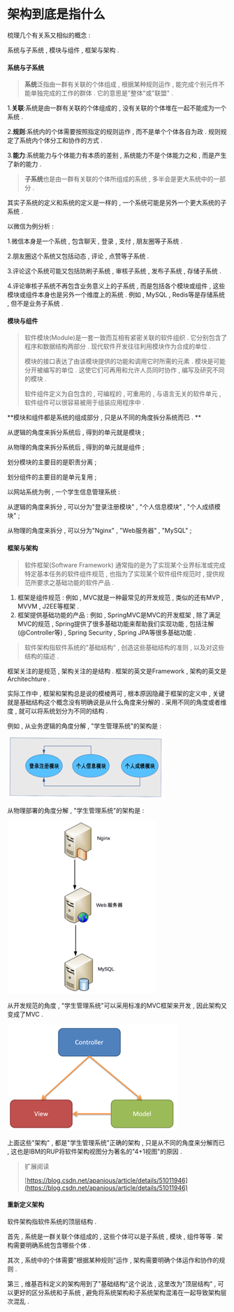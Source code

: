 # 架构到底是指什么

梳理几个有关系又相似的概念 :

系统与子系统 , 模块与组件 , 框架与架构 .

#### 系统与子系统

> **系统**泛指由一群有关联的个体组成 , 根据某种规则运作 , 能完成个别元件不能单独完成的工作的群体 . 它的意思是"整体"或"联盟" .

1.**关联**:系统是由一群有关联的个体组成的 , 没有关联的个体堆在一起不能成为一个系统 .

2.**规则**:系统内的个体需要按照指定的规则运作 , 而不是单个个体各自为政 . 规则规定了系统内个体分工和协作的方式 .

3.**能力**:系统能力与个体能力有本质的差别 , 系统能力不是个体能力之和 , 而是产生了新的能力 .

> **子系统**也是由一群有关联的个体所组成的系统 , 多半会是更大系统中的一部分 .

其实子系统的定义和系统的定义是一样的 , 一个系统可能是另外一个更大系统的子系统 .

以微信为例分析 :

1.微信本身是一个系统 , 包含聊天 , 登录 , 支付 , 朋友圈等子系统 .

2.朋友圈这个系统又包括动态 , 评论 , 点赞等子系统 .

3.评论这个系统可能又包括防刷子系统 , 审核子系统 , 发布子系统 , 存储子系统 .

4.评论审核子系统不再包含业务意义上的子系统 , 而是包括各个模块或组件 , 这些模块或组件本身也是另外一个维度上的系统 . 例如 , MySQL , Redis等是存储系统 , 但不是业务子系统 .

#### 模块与组件

> 软件模块\(Module\)是一套一致而互相有紧密关联的软件组织 . 它分别包含了程序和数据结构两部分 . 现代软件开发往往利用模块作为合成的单位 .
>
> 模块的接口表达了由该模块提供的功能和调用它时所需的元素 . 模块是可能分开被编写的单位 . 这使它们可再用和允许人员同时协作 , 编写及研究不同的模块 .
>
> 软件组件定义为自包含的 , 可编程的 , 可重用的 , 与语言无关的软件单元 , 软件组件可以很容易被用于组装应用程序中 .

**模块和组件都是系统的组成部分 , 只是从不同的角度拆分系统而已 . **

从逻辑的角度来拆分系统后 , 得到的单元就是模块 ;

从物理的角度来拆分系统后 , 得到的单元就是组件 ;

划分模块的主要目的是职责分离 ;

划分组件的主要目的是单元复用 ;

以网站系统为例 , 一个学生信息管理系统 :

从逻辑的角度来拆分 , 可以分为"登录注册模块" , "个人信息模块" , "个人成绩模块" ;

从物理的角度来拆分 , 可以分为"Nginx" , "Web服务器" , "MySQL" ;

#### 框架与架构

> 软件框架\(Software Framework\) 通常指的是为了实现某个业界标准或完成特定基本任务的软件组件规范 , 也指为了实现某个软件组件规范时 , 提供规范所要求之基础功能的软件产品 .

1. 框架是组件规范 :  例如 , MVC就是一种最常见的开发规范 , 类似的还有MVP , MVVM , J2EE等框架 . 
2. 框架提供基础功能的产品 : 例如 , SpringMVC是MVC的开发框架 , 除了满足MVC的规范 , Spring提供了很多基础功能来帮助我们实现功能 , 包括注解\(@Controller等\) , Spring Security , Spring JPA等很多基础功能 . 

> 软件架构指软件系统的"基础结构" , 创造这些基础结构的准则 , 以及对这些结构的描述 .

框架关注的是规范 , 架构关注的是结构 . 框架的英文是Framework , 架构的英文是Architechture .

实际工作中 , 框架和架构总是说的模棱两可 , 根本原因隐藏于框架的定义中 , 关键就是基础结构这个概念没有明确说是从什么角度来分解的 . 采用不同的角度或者维度 , 就可以将系统划分为不同的结构 .

例如 , 从业务逻辑的角度分解 , "学生管理系统"的架构是 :

![](/assets/luojijiaodu.png)

从物理部署的角度分解 , "学生管理系统"的架构是 :

![](/assets/wulibushu.png)

从开发规范的角度 , "学生管理系统"可以采用标准的MVC框架来开发 , 因此架构又变成了MVC .

![](/assets/kaifaguifan.png)

上面这些"架构" , 都是"学生管理系统"正确的架构 , 只是从不同的角度来分解而已 , 这也是IBM的RUP将软件架构视图分为著名的"4+1视图"的原因 .

> 扩展阅读
>
> [https://blog.csdn.net/apanious/article/details/51011946](https://blog.csdn.net/apanious/article/details/51011946)

#### 重新定义架构

软件架构指软件系统的顶层结构 . 

首先 , 系统是一群关联个体组成的 , 这些个体可以是子系统 , 模块 , 组件等等 . 架构需要明确系统包含哪些个体 . 

其次 , 系统中的个体需要"根据某种规则"运作 , 架构需要明确个体运作和协作的规则 . 

第三 , 维基百科定义的架构用到了"基础结构"这个说法 , 这里改为"顶层结构" , 可以更好的区分系统和子系统 , 避免将系统架构和子系统架构混淆在一起导致架构层次混乱 . 

